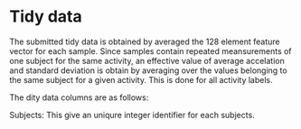 # Tidy data

The submitted tidy data is obtained by averaged the 128 element feature vector for each sample.
Since samples contain repeated meansurements of one subject for the same activity, an effective
value of average accelation and standard deviation is obtain by averaging over the values belonging to 
the same subject for a given activity. This is done for all activity labels.

The dity data columns are as follows:

Subjects: This give an uniqure integer identifier for each subjects.


